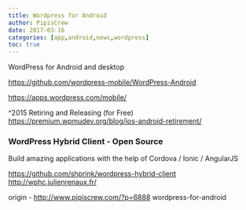 ```yaml
---
title: Wordpress for Android
author: PipisCrew
date: 2017-03-16
categories: [app,android,news,wordpress]
toc: true
---
```


WordPress for Android and desktop

https://github.com/wordpress-mobile/WordPress-Android

https://apps.wordpress.com/mobile/

^2015 Retiring and Releasing (for Free) https://premium.wpmudev.org/blog/ios-android-retirement/

### WordPress Hybrid Client - Open Source

Build amazing applications with the help of Cordova / Ionic / AngularJS

https://github.com/shprink/wordpress-hybrid-client
http://wphc.julienrenaux.fr/

origin - http://www.pipiscrew.com/?p=6888 wordpress-for-android
